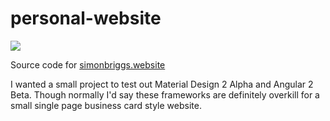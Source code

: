 # personal-website

<img src="https://travis-ci.org/Simon-Briggs/personal-website.svg?branch=master">

Source code for <a href="http://simonbriggs.website">simonbriggs.website</a>

I wanted a small project to test out Material Design 2 Alpha and Angular 2 Beta.
Though normally I'd say these frameworks are definitely overkill for a small single page business card style website.